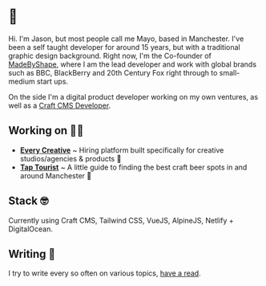 # 👋

Hi. I'm Jason, but most people call me Mayo, based in Manchester. I've been a self taught developer for around 15 years, but with a traditional graphic design background. Right now, I'm the Co-founder of [MadeByShape](https://madebyshape.co.uk), where I am the lead developer and work with global brands such as BBC, BlackBerry and 20th Century Fox right through to small-medium start ups.

On the side I'm a digital product developer working on my own ventures, as well as a [Craft CMS Developer](https://plugins.craftcms.com/developer/545).

## Working on 👨‍💻

- [**Every Creative**](https://everycreativejobs.com) ~ Hiring platform built specifically for creative studios/agencies & products 🚀 
- [**Tap Tourist**](https://taptourist.co.uk) ~ A little guide to finding the best craft beer spots in and around Manchester 🍺 

## Stack 🤓

Currently using Craft CMS, Tailwind CSS, VueJS, AlpineJS, Netlify + DigitalOcean.

## Writing 📝

I try to write every so often on various topics, [have a read](https://bymayo.co.uk/writing/).


